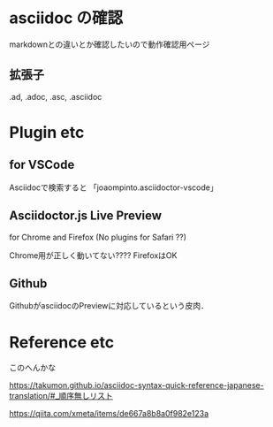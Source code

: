 # asciidoc の確認

markdownとの違いとか確認したいので動作確認用ページ

## 拡張子
.ad, .adoc, .asc, .asciidoc


# Plugin etc

## for VSCode
Asciidocで検索すると
「joaompinto.asciidoctor-vscode」

## Asciidoctor.js Live Preview
for Chrome and Firefox
(No plugins for Safari ??)

Chrome用が正しく動いてない????
FirefoxはOK

## Github
GithubがasciidocのPreviewに対応しているという皮肉．




# Reference etc
このへんかな

https://takumon.github.io/asciidoc-syntax-quick-reference-japanese-translation/#_順序無しリスト

https://qiita.com/xmeta/items/de667a8b8a0f982e123a






